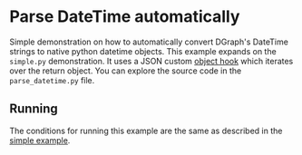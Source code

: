 # Parse DateTime automatically

Simple demonstration on how to automatically convert DGraph's DateTime strings to native python datetime objects. This example expands on the `simple.py` demonstration. It uses a JSON custom [object hook](https://docs.python.org/3/library/json.html#encoders-and-decoders) which iterates over the return object. You can explore the source code in the `parse_datetime.py` file.


## Running

The conditions for running this example are the same as described in the [simple example](pydgraph/tree/master/examples/simple).